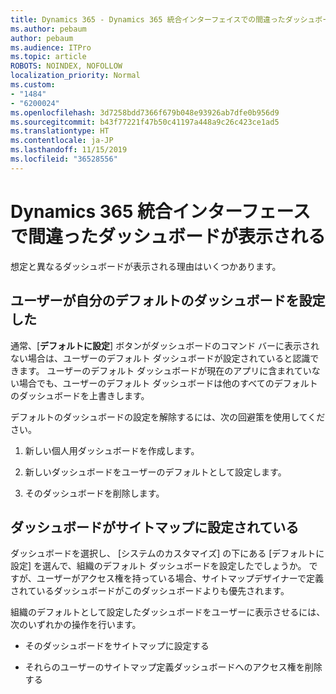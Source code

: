 ```yaml
---
title: Dynamics 365 - Dynamics 365 統合インターフェイスでの間違ったダッシュボードの表示
ms.author: pebaum
author: pebaum
ms.audience: ITPro
ms.topic: article
ROBOTS: NOINDEX, NOFOLLOW
localization_priority: Normal
ms.custom:
- "1484"
- "6200024"
ms.openlocfilehash: 3d7258bdd7366f679b048e93926ab7dfe0b956d9
ms.sourcegitcommit: b43f77221f47b50c41197a448a9c26c423ce1ad5
ms.translationtype: HT
ms.contentlocale: ja-JP
ms.lasthandoff: 11/15/2019
ms.locfileid: "36528556"
---
```

# <a name="wrong-dashboard-shows-in-dynamics-365-unified-interface"></a>Dynamics 365 統合インターフェースで間違ったダッシュボードが表示される

想定と異なるダッシュボードが表示される理由はいくつかあります。

## <a name="the-user-has-set-a-user-default-dashboard"></a>ユーザーが自分のデフォルトのダッシュボードを設定した 

通常、[**デフォルトに設定**] ボタンがダッシュボードのコマンド バーに表示されない場合は、ユーザーのデフォルト ダッシュボードが設定されていると認識できます。 ユーザーのデフォルト ダッシュボードが現在のアプリに含まれていない場合でも、ユーザーのデフォルト ダッシュボードは他のすべてのデフォルトのダッシュボードを上書きします。

デフォルトのダッシュボードの設定を解除するには、次の回避策を使用してください。

1. 新しい個人用ダッシュボードを作成します。

2. 新しいダッシュボードをユーザーのデフォルトとして設定します。

3. そのダッシュボードを削除します。

## <a name="the-dashboard-is-set-in-the-sitemap"></a>ダッシュボードがサイトマップに設定されている

ダッシュボードを選択し、 [システムのカスタマイズ] の下にある [デフォルトに設定] を選んで、組織のデフォルト ダッシュボードを設定したでしょうか。 ですが、ユーザーがアクセス権を持っている場合、サイトマップデザイナーで定義されているダッシュボードがこのダッシュボードよりも優先されます。

組織のデフォルトとして設定したダッシュボードをユーザーに表示させるには、次のいずれかの操作を行います。

* そのダッシュボードをサイトマップに設定する

* それらのユーザーのサイトマップ定義ダッシュボードへのアクセス権を削除する
